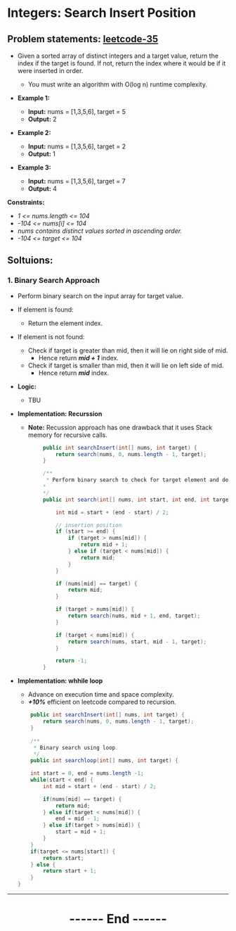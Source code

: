 # Integers: Search Insert Position
## Problem statements: [leetcode-35](https://leetcode.com/problems/search-insert-position/description/)

- Given a sorted array of distinct integers and a target value, return the index if the target is found. If not, return the index where it would be if it were inserted in order.
  - You must write an algorithm with O(log n) runtime complexity.

- **Example 1:**
  - **Input:** nums = [1,3,5,6], target = 5
  - **Output:** 2

- **Example 2:**
  - **Input:** nums = [1,3,5,6], target = 2
  - **Output:** 1

- **Example 3:**
  - **Input:** nums = [1,3,5,6], target = 7
  - **Output:** 4
 
**Constraints:**
  - *1 <= nums.length <= 104*
  - *-104 <= nums[i] <= 104*
  - *nums contains distinct values sorted in ascending order.*
  - *-104 <= target <= 104*


## Soltuions:
### 1. Binary Search Approach
  - Perform binary search on the input array for target value.
  - If element is found:
    - Return the element index.
  - If element is not found:
    - Check if target is greater than mid, then it will lie on right side of mid.
      - Hence return ***mid + 1*** index.
    - Check if target is smaller than mid, then it will lie on left side of mid.
      - Hence return ***mid*** index.

  - **Logic:**
    - TBU

  - **Implementation: Recurssion**
    - **Note:** Recussion approach has one drawback that it uses Stack memory for recursive calls.
    ```java
            public int searchInsert(int[] nums, int target) {
                return search(nums, 0, nums.length - 1, target);
            }

            /**
             * Perform binary search to check for target element and determine the insertion positions if missing.
            * 
            */
            public int search(int[] nums, int start, int end, int target) {

                int mid = start + (end - start) / 2;

                // insertion position
                if (start >= end) {
                    if (target > nums[mid]) {
                        return mid + 1;
                    } else if (target < nums[mid]) {
                        return mid;
                    }
                }

                if (nums[mid] == target) {
                    return mid;
                }

                if (target > nums[mid]) {
                    return search(nums, mid + 1, end, target);
                }

                if (target < nums[mid]) {
                    return search(nums, start, mid - 1, target);
                }

                return -1;
            }
    ```

  - **Implementation: whhile loop**
    - Advance on execution time and space complexity.
    - ***+10%*** efficient on leetcode compared to recursion.
    ```java
        public int searchInsert(int[] nums, int target) {
            return search(nums, 0, nums.length - 1, target);
        }
        
        /**
         * Binary search using loop.
         */
        public int searchloop(int[] nums, int target) {

        int start = 0, end = nums.length -1; 
        while(start < end) {
            int mid = start + (end - start) / 2;

            if(nums[mid] == target) {
                return mid;
            } else if(target < nums[mid]) {
                end = mid - 1;
            } else if(target > nums[mid]) {
                start = mid + 1;
            }
        }
        if(target <= nums[start]) {
            return start;
        } else {
            return start + 1;
        }
    }
    ```

---
<center>
<h1> ------ End ------ </h1>
</center>

<!-- HTML styling -->
<style>
table, th, td {
  border: 1px solid black;
  border-collapse: collapse;
}
heading {
  color: blue;
  font-size: 20px;
  }
</style>